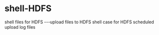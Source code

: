 # shell-HDFS
shell files for HDFS
---upload files to HDFS
shell case for HDFS scheduled upload log files
